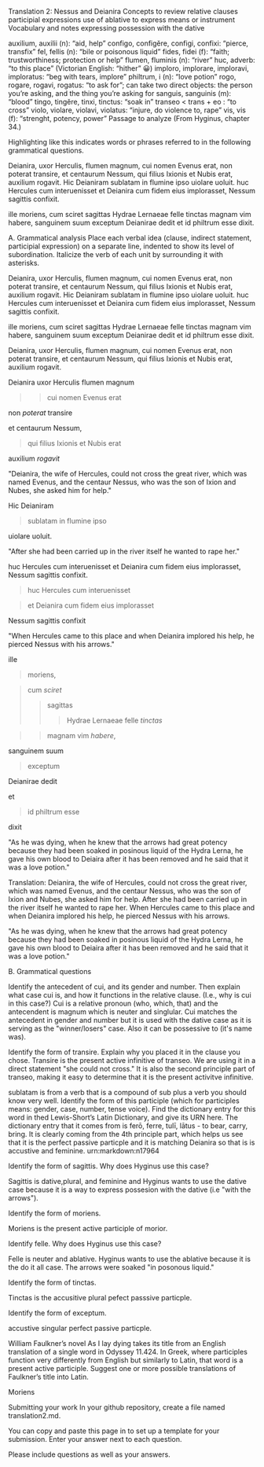 Translation 2: Nessus and Deianira
Concepts to review
relative clauses
participial expressions
use of ablative to express means or instrument
Vocabulary and notes
expressing possession with the dative

auxilium, auxilii (n): “aid, help”
configo, configĕre, configi, confixi: “pierce, transfix”
fel, fellis (n): “bile or poisonous liquid”
fides, fidei (f): “faith; trustworthiness; protection or help”
flumen, fluminis (n): “river”
huc, adverb: “to this place” (Victorian English: “hither” 😀)
imploro, implorare, imploravi, imploratus: “beg with tears, implore”
philtrum, i (n): “love potion”
rogo, rogare, rogavi, rogatus: “to ask for”; can take two direct objects: the person you’re asking, and the thing you’re asking for
sanguis, sanguinis (m): “blood”
tingo, tingĕre, tinxi, tinctus: “soak in”
transeo < trans + eo : “to cross”
violo, violare, violavi, violatus: “injure, do violence to, rape”
vis, vis (f): “strenght, potency, power”
Passage to analyze
(From Hyginus, chapter 34.)

Highlighting like this indicates words or phrases referred to in the following grammatical questions.

Deianira, uxor Herculis, flumen magnum, cui nomen Evenus erat, non poterat transire, et centaurum Nessum, qui filius Ixionis et Nubis erat, auxilium rogavit. Hic Deianiram sublatam in flumine ipso uiolare uoluit. huc Hercules cum interuenisset et Deianira cum fidem eius implorasset, Nessum sagittis confixit.

ille moriens, cum sciret sagittas Hydrae Lernaeae felle tinctas magnam vim habere, sanguinem suum exceptum Deianirae dedit et id philtrum esse dixit.

A. Grammatical analysis
Place each verbal idea (clause, indirect statement, participial expression) on a separate line, indented to show its level of subordination. Italicize the verb of each unit by surrounding it with asterisks.

Deianira, uxor Herculis, flumen magnum, cui nomen Evenus erat, non poterat transire, et centaurum Nessum, qui filius Ixionis et Nubis erat, auxilium rogavit. Hic Deianiram sublatam in flumine ipso uiolare uoluit. huc Hercules cum interuenisset et Deianira cum fidem eius implorasset, Nessum sagittis confixit.

ille moriens, cum sciret sagittas Hydrae Lernaeae felle tinctas magnam vim habere, sanguinem suum exceptum Deianirae dedit et id philtrum esse dixit.


Deianira, uxor Herculis, flumen magnum, cui nomen Evenus erat, non poterat transire, et centaurum Nessum, qui filius Ixionis et Nubis erat, auxilium rogavit.

Deianira uxor Herculis flumen magnum 

>> cui nomen Evenus erat

non *poterat* transire 

et centaurum Nessum, 

>qui filius Ixionis et Nubis erat

auxilium *rogavit*

"Deianira, the wife of Hercules, could not cross the great river, which was named Evenus, and the centaur Nessus, who was the son of Ixion and Nubes, she asked him for help."



Hic Deianiram 

> sublatam in flumine ipso 

uiolare uoluit.

"After she had been carried up in the river itself he wanted to rape her."
 


huc Hercules cum interuenisset et Deianira cum fidem eius implorasset, Nessum sagittis confixit.



> huc Hercules cum interuenisset

> et Deianira cum fidem eius implorasset

Nessum sagittis confixit


"When Hercules came to this place and when Deianira implored his help, he pierced Nessus with his arrows."




ille
> moriens,

> cum *sciret*
> > sagittas 
> > > Hydrae Lernaeae felle *tinctas*

> > magnam vim *habere*,

sanguinem suum
> exceptum

Deianirae dedit 

et

>id philtrum esse

dixit

"As he was dying, when he knew that the arrows had great potency because they had been soaked in posinous liquid of the Hydra Lerna, he gave his own blood to Deiaira after it has been removed and he said that it was a love potion." 


Translation: 
Deianira, the wife of Hercules, could not cross the great river, which was named Evenus, and the centaur Nessus, who was the son of Ixion and Nubes, she asked him for help. After she had been carried up in the river itself he wanted to rape her. When Hercules came to this place and when Deianira implored his help, he pierced Nessus with his arrows.

"As he was dying, when he knew that the arrows had great potency because they had been soaked in posinous liquid of the Hydra Lerna, he gave his own blood to Deiaira after it has been removed and he said that it was a love potion." 

B. Grammatical questions


Identify the antecedent of cui, and its gender and number. Then explain what case cui is, and how it functions in the relative clause. (I.e., why is cui in this case?)
Cui is a relative pronoun (who, which, that) and the antecendent is magnum which is neuter and singlular. Cui matches the antecedent in gender and number but it is used with the dative case as it is serving as the "winner/losers" case. Also it can be possessive to (it's name was).  



Identify the form of transire. Explain why you placed it in the clause you chose.
Transire is the present active infinitive of transeo. We are using it in a direct statement "she could not cross." It is also the second principle part of transeo, making it easy to determine that it is the present activitve infinitive. 



sublatam is from a verb that is a compound of sub plus a verb you should know very well. Identify the form of this participle (which for participles means: gender, case, number, tense voice). Find the dictionary entry for this word in thed Lewis-Short’s Latin Dictionary, and give its URN here.
The dictionary entry that it comes from is ferō, ferre, tulī, lātus - to bear, carry, bring. It is clearly coming from the 4th principle part, which helps us see that it is the perfect passive particple and it is matching Deianira so that is is accustive and feminine. urn:markdown:n17964



Identify the form of sagittis. Why does Hyginus use this case?

Sagittis is dative,plural, and feminine and Hyginus wants to use the dative case because it is a way to express possesion with the dative (i.e "with the arrows"). 



Identify the form of moriens.

Moriens is the present active participle of morior. 



Identify felle. Why does Hyginus use this case?

Felle is neuter and ablative. Hyginus wants to use the ablative because it is the do it all case. The arrows were soaked "in posonous liquid."




Identify the form of tinctas.

Tinctas is the accusitive plural pefect passsive particple. 



Identify the form of exceptum.

accustive singular perfect passive particple. 



William Faulkner’s novel As I lay dying takes its title from an English translation of a single word in Odyssey 11.424. In Greek, where participles function very differently from English but similarly to Latin, that word is a present active participle. Suggest one or more possible translations of Faulkner’s title into Latin.

Moriens


Submitting your work
In your github repository, create a file named translation2.md.

You can copy and paste this page in to set up a template for your submission. Enter your answer next to each question.

Please include questions as well as your answers.
